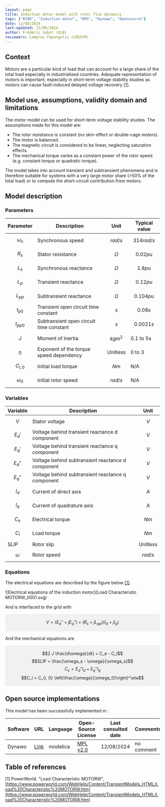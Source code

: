 ```yaml
---
layout: page
title: Induction motor model with rotor flux dynamics
tags: ["#200", "Induction motor", "RMS", "Dynawo", "Opensource"]
date: 12/08/2024
last-updated: 12/08/2024
author: Frédéric Sabot (ULB)
reviewers: Lampros Papangelis (CRESYM)
---
```



## Context

Motors are a particular kind of load that can account for a large share of the total load especially in industrialised countries. Adequate representation of motors is important, especially in short-term voltage stability studies as motors can cause fault-induced delayed voltage recovery [[1]](#1).

## Model use, assumptions, validity domain and limitations

The motor model can be used for short-term voltage stability studies. The assumptions made for this model are:

* The rotor resistance is constant (no skin-effect or double-cage motors).
* The motor is balanced.
* The magnetic circuit is considered to be linear, neglecting saturation effects.
* The mechanical torque varies as a constant power of the rotor speed (e.g. constant torque or quadratic torque).

The model takes into account transient and subtransient phenomena and is therefore suitable for systems with a very large motor share (>50% of the total load) or to compute the short-circuit contribution from motors.

## Model description

### Parameters

| Parameter| Description | Unit | Typical value
| ---| ---  | --- | --- |
| $$\omega_s$$ | Synchronous speed | $$rad/s$$ | $$314rad/s$$ |
| $$R_s$$ | Stator resistance | $$\Omega$$ | $$0.02pu$$ |
| $$L_s$$ | Synchronous reactance  | $$\Omega$$ | $$1.8pu$$ |
| $$L_p$$ | Transient reactance  | $$\Omega$$ | $$0.12pu$$ |
| $$L_{pp}$$ | Subtransient reactance  | $$\Omega$$ | $$0.104pu$$ |
| $$t_{p0}$$ | Transient open circuit time constant  | $$s$$ | $$0.08s$$ |
| $$t_{pp0}$$ | Subtransient open circuit time constant  | $$s$$ | $$0.0021s$$ |
| $$J$$ | Moment of inertia | $$kgm^2$$ | 0.1 to 5s |
| $$\eta$$ | Exponent of the torque speed dependency | Unitless | 0 to 3 |
| $$C_{l, 0}$$ | Initial load torque | $$Nm$$ | N/A |
| $$\omega_0$$ | Initial rotor speed | $$rad/s$$ | N/A |

### Variables

| Variable | Description | Unit |
| --- | --- | --- |
| $$V$$ | Stator voltage | $$V$$ |
| $$E_d'$$ | Voltage behind transient reactance d component | $$V$$ |
| $$E_q'$$ | Voltage behind transient reactance q component | $$V$$ |
| $$E_d''$$ | Voltage behind subtransient reactance d component | $$V$$ |
| $$E_q''$$ | Voltage behind subtransient reactance q component | $$V$$ |
| $$I_d$$ | Current of direct axis | $$A$$ |
| $$I_q$$ | Current of quadrature axis | $$A$$ |
| $$C_e$$ | Electrical torque | $$Nm$$ |
| $$C_l$$ | Load torque | $$Nm$$ |
| SLIP | Rotor slip | Unitless |
| $$\omega$$ | Rotor speed | $$rad/s$$ |

### Equations

The electrical equations are described by the figure below [[1]](#1).

![Electrical equations of the induction motor](Load Characteristic MOTORW_0001.svg)

And is interfaced to the grid with

<div style="background-color:rgba(0, 0, 0, 0.0470588); text-align:center; vertical-align: middle; padding:4px 0;">

$$V = (E_d'' + j E_q'') + (R_s + j L_{pp}) (I_d + j I_q)$$

</div>

And the mechanical equations are

<div style="background-color:rgba(0, 0, 0, 0.0470588); text-align:center; vertical-align: middle; padding:4px 0;">

$$2 J  \frac{d\omega}{dt} = C_e - C_l$$
$$SLIP = \frac{\omega_s - \omega}{\omega_s}$$
$$C_e = E_d'' I_d + E_q'' I_q$$
$$C_l = C_{l, 0} \left(\frac{\omega}{\omega_0}\right)^\eta$$

</div>

## Open source implementations

This model has been successfully implemented in :

| Software      | URL | Language | Open-Source License | Last consulted date | Comments |
| --------------| --- | --------- | ------------------- |------------------- | -------- |
|Dynawo|[Link](https://github.com/dynawo/dynawo/blob/master/dynawo/sources/Models/Modelica/Dynawo/Electrical/Machines/Motors/MotorFifthOrder.mo)| modelica | [MPL v2.0](https://www.mozilla.org/en-US/MPL/2.0/)  | 12/08/2024 | no comment |


## Table of references

<a id="1">[1]</a> PowerWorld. "Load Characteristic MOTORW", [https://www.powerworld.com/WebHelp/Content/TransientModels_HTML/Load%20Characteristic%20MOTORW.htm](https://www.powerworld.com/WebHelp/Content/TransientModels_HTML/Load%20Characteristic%20MOTORW.htm)
